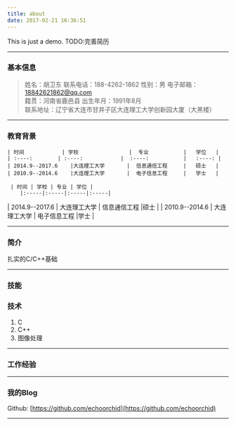 ```yaml
---
title: about
date: 2017-02-21 16:36:51
---
```

This is just a demo.
TODO:完善简历

------

### 基本信息
> 姓名：胡卫东					联系电话：188-4262-1862
> 性别：男						电子邮箱：18842621862@qq.com  
> 籍贯：河南省鹿邑县            出生年月：1991年8月                     	
> 联系地址：辽宁省大连市甘井子区大连理工大学创新园大厦（大黑楼）       

------

### 教育背景 

	| 时间          	| 学校    			|  专业  			|   学位   |
    | :----:      	| :----:  			|  :----:			|   :----: |
    | 2014.9--2017.6    |大连理工大学       |  信息通信工程     |   硕士   |
    | 2010.9--2014.6    |大连理工大学       |  电子信息工程     |	学士   |
	
	 | 时间 | 学校 | 专业 | 学位 |
		|:-----|:-----|:-----|:-----|
| 2014.9--2017.6 | 大连理工大学 | 信息通信工程 |硕士 |
| 2010.9--2014.6 | 大连理工大学 | 电子信息工程 |学士 | 



-------

### 简介 

扎实的C/C++基础

------

### 技能 


### 技术 

1. C
2. C++
3. 图像处理

------

### 工作经验 


------

### 我的Blog 

Github: [https://github.com/echoorchid](https://github.com/echoorchid)  

------